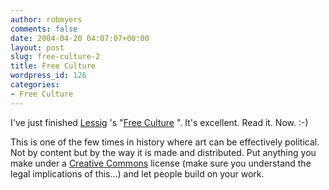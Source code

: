```yaml
---
author: robmyers
comments: false
date: 2004-04-20 04:07:07+00:00
layout: post
slug: free-culture-2
title: Free Culture
wordpress_id: 126
categories:
- Free Culture
---
```


I've just finished [Lessig](http://www.lessig.org/) 's "[Free Culture](http://www.free-culture.cc/) ". It's excellent. Read it. Now. :-)  
  
This is one of the few times in history where art can be effectively political. Not by content but by the way it is made and distributed. Put anything you make under a [Creative Commons](http://www.creativecommons.org/) license (make sure you understand the legal implications of this...) and let people build on your work.

  


